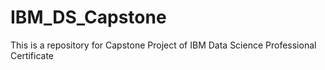 # IBM_DS_Capstone
This is a repository for Capstone Project of IBM Data Science Professional Certificate
